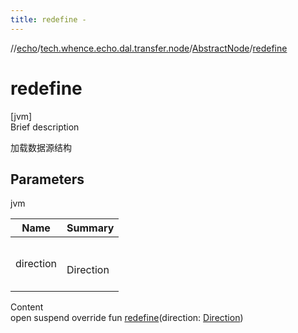 ```yaml
---
title: redefine -
---
```

//[echo](../../index.md)/[tech.whence.echo.dal.transfer.node](../index.md)/[AbstractNode](index.md)/[redefine](redefine.md)



# redefine  
[jvm]  
Brief description  


加载数据源结构



## Parameters  
  
jvm  
  
|  Name|  Summary| 
|---|---|
| direction| <br><br>Direction<br><br>
  
  
Content  
open suspend override fun [redefine](redefine.md)(direction: [Direction](../-direction/index.md))  



